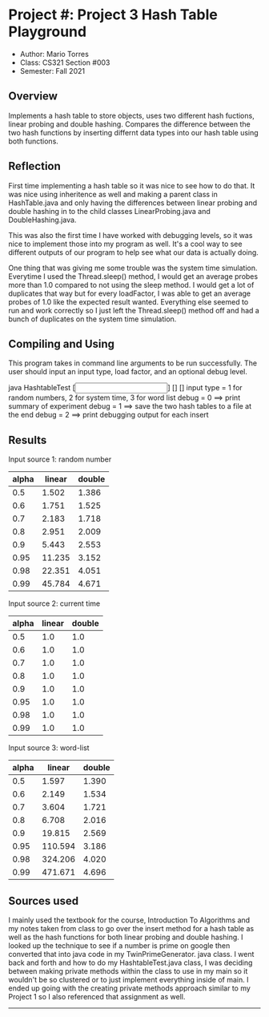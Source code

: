 # Project #: Project 3 Hash Table Playground

* Author: Mario Torres
* Class: CS321 Section #003
* Semester: Fall 2021

## Overview

Implements a hash table to store objects, uses two different 
hash fuctions, linear probing and double hashing. Compares 
the difference between the two hash functions by inserting differnt
data types into our hash table using both functions.

## Reflection

First time implementing a hash table so it was nice to see how to
do that. It was nice using inheritence as well and making a parent 
class in HashTable.java and only having the differences between 
linear probing and double hashing in to the child classes
LinearProbing.java and DoubleHashing.java. 

This was also the first time I have worked with debugging levels, 
so it was nice to implement those into my program as well. It's a 
cool way to see different outputs of our program to help see what
our data is actually doing. 

One thing that was giving me some trouble was the system time 
simulation. Everytime I used the Thread.sleep() method, I would get
an average probes more than 1.0 compared to not using the sleep method.
I would get a lot of duplicates that way but for every loadFactor, I 
was able to get an average probes of 1.0 like the expected result 
wanted. Everything else seemed to run and work correctly so I just left
the Thread.sleep() method off and had a bunch of duplicates on the 
system time simulation.

## Compiling and Using

This program takes in command line arguments to be run successfully.
The user should input an input type, load factor, and an optional
debug level.

java HashtableTest [<input type>] [<load factor>] [<debug level>]
    input type = 1 for random numbers, 2 for system time, 3 for word list
    debug = 0 ==> print summary of experiment
    debug = 1 ==> save the two hash tables to a file at the end
    debug = 2 ==> print debugging output for each insert

## Results 

Input source 1: random number

|alpha  |  linear  |  double  |
|-------|----------|----------|
|0.5    | 1.502    | 1.386    |
|0.6    | 1.751    | 1.525    |
|0.7    | 2.183    | 1.718    |
|0.8    | 2.951    | 2.009    |
|0.9    | 5.443    | 2.553    |
|0.95   | 11.235   | 3.152    |
|0.98   | 22.351   | 4.051    |
|0.99   | 45.784   | 4.671    |


Input source 2: current time

|alpha  |  linear  |  double  |
|-------|----------|----------|
|0.5    | 1.0      | 1.0      |
|0.6    | 1.0      | 1.0      |
|0.7    | 1.0      | 1.0      |
|0.8    | 1.0      | 1.0      |
|0.9    | 1.0      | 1.0      |
|0.95   | 1.0      | 1.0      |
|0.98   | 1.0      | 1.0      |
|0.99   | 1.0      | 1.0      |


Input source 3: word-list

|alpha  |  linear  |  double  |
|-------|----------|----------|
|0.5    | 1.597    | 1.390    |
|0.6    | 2.149    | 1.534    |
|0.7    | 3.604    | 1.721    |
|0.8    | 6.708    | 2.016    |
|0.9    | 19.815   | 2.569    |
|0.95   | 110.594  | 3.186    |
|0.98   | 324.206  | 4.020    |
|0.99   | 471.671  | 4.696    |

## Sources used

I mainly used the textbook for the course, Introduction To Algorithms
and my notes taken from class to go over the insert method for a 
hash table as well as the hash functions for both linear probing and 
double hashing. I looked up the technique to see if a number is prime
on google then converted that into java code in my TwinPrimeGenerator.
java class. I went back and forth and how to do my HashtableTest.java 
class, I was deciding between making private methods within the class
to use in my main so it wouldn't be so clustered or to just implement
everything inside of main. I ended up going with the creating private
methods approach similar to my Project 1 so I also referenced that 
assignment as well. 

------------------------------------------------------------------------
